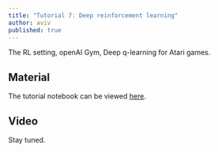 ```yaml
---
title: "Tutorial 7: Deep reinforcement learning"
author: aviv
published: true
---
```


The RL setting, openAI Gym, Deep q-learning for Atari games.

## Material

The tutorial notebook can be viewed [here](https://nbviewer.jupyter.org/github/vistalab-technion/cs236605-tutorials/blob/master/tutorial7/tutorial7-DeepRL.ipynb).

## Video

Stay tuned.



